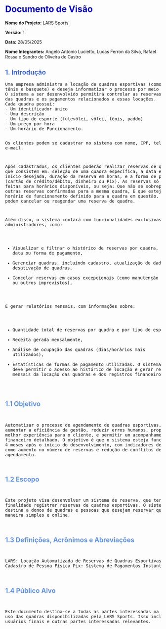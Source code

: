  <title>Documento de Visão - LARS Sports</title>

  <h1 style="color: MediumBlue;">Documento de Visão</h1>
  <p><strong>Nome do Projeto:</strong> LARS Sports</p>
  <p><strong>Versão:</strong> 1</p>
  <p><strong>Data:</strong> 28/05/2025</p>
  <p><strong>Nome Integrantes:</strong> Angelo Antonio Lucietto, Lucas Ferron da Silva, Rafael Rossa e Sandro de Oliveira de Castro</p>

  <h2 style="color: RoyalBlue;">1. Introdução</h2> 
  <pre>Uma empresa administra a locação de quadras esportivas (como quadras de futebol, vôlei,
tênis e basquete) e deseja informatizar o processo por meio de um sistema de agendamento. 
O sistema a ser desenvolvido permitirá controlar as reservas feitas por clientes, o uso
das quadras e os pagamentos relacionados a essas locações.
Cada quadra possui:
- Um identificador único
- Uma descrição
- Um tipo de esporte (futevôlei, vôlei, tênis, paddo)
- Um preço por hora
- Um horário de Funcionamento.

Os clientes podem se cadastrar no sistema com nome, CPF, telefone e e-mail.

Após cadastrados, os clientes poderão realizar reservas de quadras, que consistem em: seleção
de uma quadra específica, a data e hora de início desejada, duração da reserva em horas, e a
forma de pagamento (cartão de crédito/débito, dinheiro ou Pix).
As reservas só podem ser feitas para horários disponíveis, ou seja:
Que não se sobreponham a outras reservas confirmadas para a mesma quadra,
E que estejam dentro do horário de funcionamento definido para a quadra em questão.
Os clientes podem cancelar ou reagendar uma reserva de quadra.

Além disso, o sistema contará com funcionalidades exclusivas para administradores, como:

- Visualizar e filtrar o histórico de reservas por quadra, cliente, data ou forma de pagamento,
- Gerenciar quadras, incluindo cadastro, atualização de dados e desativação de quadras,
- Cancelar reservas em casos excepcionais (como manutenção da quadra ou outros imprevistos),

E gerar relatórios mensais, com informações sobre:

- Quantidade total de reservas por quadra e por tipo de esporte,
- Receita gerada mensalmente,
- Análise de ocupação das quadras (dias/horários mais utilizados),
- Estatísticas de formas de pagamento utilizadas.
  O sistema também deve permitir o acesso ao histórico de locação e gerar relatórios mensais da
  locação das quadras e dos registros financeiros.

</pre>

  <h2 style="color: CornflowerBlue;">1.1 Objetivo</h2>
  <pre>
  
Automatizar o processo de agendamento de quadras esportivas, visando aumentar a eficiência da gestão,
reduzir erros humanos, proporcionar uma melhor experiência para o cliente, e permitir um
acompanhamento financeiro detalhado. O objetivo é que o sistema esteja funcional em até 4 meses após
o início do desenvolvimento, com indicadores de sucesso como aumento no número de reservas e redução
de conflitos de agendamento.


</pre>

<h2 style="color: CornflowerBlue;">1.2 Escopo</h2>
<pre>
  
Este projeto visa desenvolver um sistema de reserva, que terá como finalidade registrar reservas de 
quadras esportivas. O sistema se destina a donos de quadras e pessoas que desejam reservar quadras de 
maneira simples e online.

</pre>


<h2 style="color: CornflowerBlue;">1.3 Definições, Acrônimos e Abreviações </h2>
<pre>

LARS: Locação Automatizada de Reservas de Quadras Esportivas
CPF: Cadastro de Pessoa Física
Pix: Sistema de Pagamentos Instantâneos 

</pre>

<h2 style="color: CornflowerBlue;">1.4 Público Alvo</h2>
<pre>

Este documento destina-se a todas as partes interessadas na locação e uso das quadras
disponibilizadas pela LARS Sports. Isso inclui clientes, usuários finais e outras partes
interessadas relevantes.

</pre>




















  <!-- Continue inserindo os outros títulos e conteúdos da mesma forma -->
